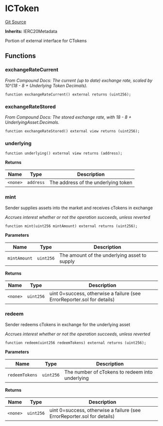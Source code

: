# ICToken
[Git Source](https://github.com/larrythecucumber321/protocol/blob/77d337b8595ba96d069ded321419b36a61984170/contracts/plugins/assets/compoundv2/ICToken.sol)

**Inherits:**
IERC20Metadata

Portion of external interface for CTokens


## Functions
### exchangeRateCurrent

*From Compound Docs:
The current (up to date) exchange rate, scaled by 10^(18 - 8 + Underlying Token Decimals).*


```solidity
function exchangeRateCurrent() external returns (uint256);
```

### exchangeRateStored

*From Compound Docs: The stored exchange rate, with 18 - 8 + UnderlyingAsset.Decimals.*


```solidity
function exchangeRateStored() external view returns (uint256);
```

### underlying


```solidity
function underlying() external view returns (address);
```
**Returns**

|Name|Type|Description|
|----|----|-----------|
|`<none>`|`address`|The address of the underlying token|


### mint

Sender supplies assets into the market and receives cTokens in exchange

*Accrues interest whether or not the operation succeeds, unless reverted*


```solidity
function mint(uint256 mintAmount) external returns (uint256);
```
**Parameters**

|Name|Type|Description|
|----|----|-----------|
|`mintAmount`|`uint256`|The amount of the underlying asset to supply|

**Returns**

|Name|Type|Description|
|----|----|-----------|
|`<none>`|`uint256`|uint 0=success, otherwise a failure (see ErrorReporter.sol for details)|


### redeem

Sender redeems cTokens in exchange for the underlying asset

*Accrues interest whether or not the operation succeeds, unless reverted*


```solidity
function redeem(uint256 redeemTokens) external returns (uint256);
```
**Parameters**

|Name|Type|Description|
|----|----|-----------|
|`redeemTokens`|`uint256`|The number of cTokens to redeem into underlying|

**Returns**

|Name|Type|Description|
|----|----|-----------|
|`<none>`|`uint256`|uint 0=success, otherwise a failure (see ErrorReporter.sol for details)|


